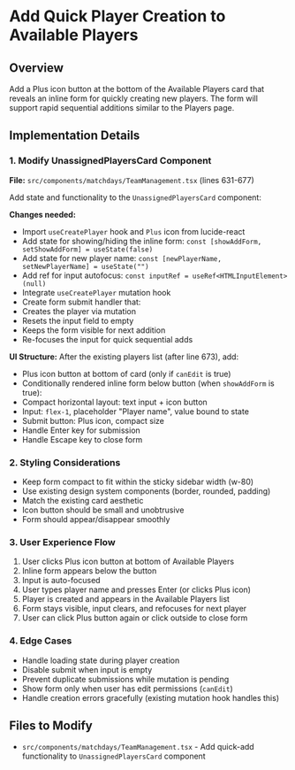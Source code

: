 <!-- a37fa698-6bfe-4769-92ac-7d0673a5a376 c4d64c35-5f56-4b5e-9387-0f840641d9d1 -->
# Add Quick Player Creation to Available Players

## Overview

Add a Plus icon button at the bottom of the Available Players card that reveals an inline form for quickly creating new players. The form will support rapid sequential additions similar to the Players page.

## Implementation Details

### 1. Modify UnassignedPlayersCard Component

**File:** `src/components/matchdays/TeamManagement.tsx` (lines 631-677)

Add state and functionality to the `UnassignedPlayersCard` component:

**Changes needed:**

- Import `useCreatePlayer` hook and `Plus` icon from lucide-react
- Add state for showing/hiding the inline form: `const [showAddForm, setShowAddForm] = useState(false)`
- Add state for new player name: `const [newPlayerName, setNewPlayerName] = useState("")` 
- Add ref for input autofocus: `const inputRef = useRef<HTMLInputElement>(null)`
- Integrate `useCreatePlayer` mutation hook
- Create form submit handler that:
- Creates the player via mutation
- Resets the input field to empty
- Keeps the form visible for next addition
- Re-focuses the input for quick sequential adds

**UI Structure:**
After the existing players list (after line 673), add:

- Plus icon button at bottom of card (only if `canEdit` is true)
- Conditionally rendered inline form below button (when `showAddForm` is true):
- Compact horizontal layout: text input + icon button
- Input: `flex-1`, placeholder "Player name", value bound to state
- Submit button: Plus icon, compact size
- Handle Enter key for submission
- Handle Escape key to close form

### 2. Styling Considerations

- Keep form compact to fit within the sticky sidebar width (w-80)
- Use existing design system components (border, rounded, padding)
- Match the existing card aesthetic
- Icon button should be small and unobtrusive
- Form should appear/disappear smoothly

### 3. User Experience Flow

1. User clicks Plus icon button at bottom of Available Players
2. Inline form appears below the button
3. Input is auto-focused
4. User types player name and presses Enter (or clicks Plus icon)
5. Player is created and appears in the Available Players list
6. Form stays visible, input clears, and refocuses for next player
7. User can click Plus button again or click outside to close form

### 4. Edge Cases

- Handle loading state during player creation
- Disable submit when input is empty
- Prevent duplicate submissions while mutation is pending
- Show form only when user has edit permissions (`canEdit`)
- Handle creation errors gracefully (existing mutation hook handles this)

## Files to Modify

- `src/components/matchdays/TeamManagement.tsx` - Add quick-add functionality to `UnassignedPlayersCard` component